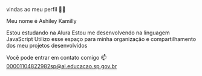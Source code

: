 vindas ao meu perfil 💙💙

Meu nome é Ashiley Kamilly

Estou estudando na Alura
Estou me desenvolvendo na linguagem JavaScript
Utilizo esse espaço para minha organização e compartilhamento dos meu projetos desenvolvidos

Você pode entrar em contato comigo 📫
00001104822982sp@al.educacao.sp.gov.br
